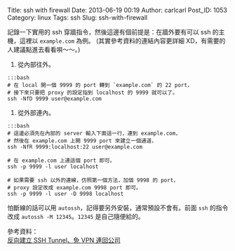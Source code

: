 Title: ssh with firewall
Date: 2013-06-19 00:19
Author: carlcarl
Post_ID: 1053
Category: linux
Tags: ssh
Slug: ssh-with-firewall

記錄一下實用的 ssh 穿牆指令，然後這邊有個前提是：在牆外要有可以 ssh
的主機，這裡以 `example.com` 為例。 (其實參考資料的連結內容更詳細
XD，有需要的人建議點進去看看唄～～。)

1.  從內部往外。

<!-- -->

	:::bash
    # 在 local 開一個 9999 的 port 轉到 `example.com` 的 22 port，
    # 接下來只要把 proxy 的設定指到 localhost 的 9999 就可以了。
    ssh -NfD 9999 user@example.com

1.  從外部連內。

<!-- -->

	:::bash
    # 這邊必須先在內部的 server 輸入下面這一行，連到 example.com，
    # 然後在 example.com 上開 9999 port 來建立一個通道，
    ssh -NfR 9999:localhost:22 user@example.com
     
    # 在 example.com 上連這個 port 即可。
    ssh -p 9999 -l user localhost
     
    # 如果需要 ssh 以外的連線，仿照第一個方法，加個 9998 的 port，
    # proxy 設定改成 example.com 9998 port 即可。
    ssh -p 9999 -l user -D 9998 localhost

怕斷線的話可以用 `autossh`，記得要另外安裝，通常預設不會有。前面 `ssh`
的指令改成 `autossh -M 12345`。`12345` 是自己隨便給的。

參考資料：  
[反向建立 SSH Tunnel、免 VPN 連回公司][]

  [反向建立 SSH Tunnel、免 VPN 連回公司]: http://josephj.com/entry.php?id=312
